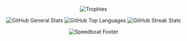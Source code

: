 <p align="center">
  <img src="https://github-profile-trophy.vercel.app/?username=T145&theme=juicyfresh&no-frame=true&no-bg=true&column=7"
       alt="Trophies"
       longdesc="https://raw.githubusercontent.com/ryo-ma/github-profile-trophy/master/README.md"
       crossorigin="anonymous"
       referrerpolicy="no-referrer" />
</p>

<p align="center">
  <img src="https://github-readme-stats.vercel.app/api?username=T145&cache_seconds=1800&hide_title=true&hide=stars&show_icons=true&line_height=25&bg_color=101010&border_color=101010&text_color=E4E4E4&title_color=E06996&icon_color=03FC00"
       alt="GitHub General Stats"
       longdesc="https://raw.githubusercontent.com/anuraghazra/github-readme-stats/master/readme.md"
       crossorigin="anonymous"
       referrerpolicy="no-referrer" />
  <img src="https://github-readme-stats.vercel.app/api/top-langs/?username=T145&cache_seconds=1800&layout=compact&hide_title=true&bg_color=101010&border_color=101010&text_color=E4E4E4"
       alt="GitHub Top Languages"
       longdesc="https://raw.githubusercontent.com/anuraghazra/github-readme-stats/master/readme.md"
       crossorigin="anonymous"
       referrerpolicy="no-referrer" />
  <img src="https://github-readme-streak-stats.herokuapp.com?user=T145&theme=highcontrast&hide_border=true&date_format=M%20j%5B%2C%20Y%5D&background=101010&currStreakNum=E4E4E4&sideNums=E4E4E4&currStreakLabel=E4E4E4&sideLabels=E4E4E4&dates=E4E4E4&stroke=E4E4E4"
       alt="GitHub Streak Stats"
       longdesc="https://raw.githubusercontent.com/DenverCoder1/github-readme-streak-stats/main/README.md"
       crossorigin="anonymous"
       referrerpolicy="no-referrer" />
</p>

<p align="center">
  <img src="https://capsule-render.vercel.app/api?type=waving&reversal=true&color=0:3BC8BA,10:22A8D2,30:22A8D2,50:00BCF2,70:54BBC8,90:05aa9d,100:01786E&height=150&section=footer&text=🛥️&fontAlignY=40&descAlignY=90&desc=🐡             🐟                          🐠      "
       alt="Speedboat Footer"
       longdesc="https://raw.githubusercontent.com/kyechan99/capsule-render/master/README.md"
       crossorigin="anonymous"
       referrerpolicy="no-referrer"/>
</p>
